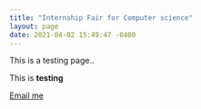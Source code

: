 ```yaml
---
title: "Internship Fair for Computer science"
layout: page
date: 2021-04-02 15:49:47 -0400
---
```


This is a testing page..

This is **testing**

[Email me](https://gmail.com)
